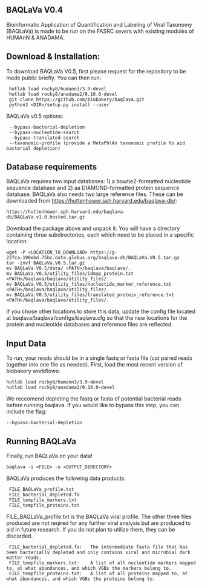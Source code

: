 ## BAQLaVa V0.4

Bioinformatic Application of Quantification and Labeling of Viral Taxonomy (BAQLaVa) is made to be run on the FASRC severs with existing modules of HUMAnN & ANADAMA.

## Download & Installation:

To download BAQLaVa V0.5, first please request for the repository to be made public briefly. You can then run: 

     hutlab load rocky8/humann3/3.9-devel
     hutlab load rocky8/anadama2/0.10.0-devel
     git clone https://github.com/biobakery/baqlava.git
     python3 <DIR>/setup.py install --user

BAQLaVa v0.5 options:
     
     --bypass-bacterial-depletion
     --bypass-nucleotide-search
     --bypass-translated-search
     --taxonomic-profile (provide a MetaPhlAn taxonomic profile to aid bacterial depletion)
     
## Database requirements

BAQLaVa requires two input databases: 1) a bowtie2-formatted nucleotide sequence database and 2) aa DIAMOND-formatted protein sequence database. BAQLaVa also needs two large reference files. These can be downloaded from https://huttenhower.sph.harvard.edu/baqlava-db/:
 
    https://huttenhower.sph.harvard.edu/baqlava-db/BAQLaVa.v1.0.hosted.tar.gz
   
Download the package above and unpack it. You will have a directory containing three subdirectories, each which need to be placed in a specific location:
    
    wget -P <LOCATION_TO_DOWNLOAD> https://g-227ca.190ebd.75bc.data.globus.org/baqlava-db/BAQLaVa.V0.5.tar.gz
    tar -zxvf BAQLaVa.V0.5.tar.gz
    mv BAQLaVa.V0.5/data/ <PATH>/baqlava/baqlava/.
    mv BAQLaVa.V0.5/utility_files/idmap_protein.txt <PATH>/baqlava/baqlava/utility_files/.
    mv BAQLaVa.V0.5/utility_files/nucleotide_marker_reference.txt <PATH>/baqlava/baqlava/utility_files/.
    mv BAQLaVa.V0.5/utility_files/translated_protein_reference.txt <PATH>/baqlava/baqlava/utility_files/.

If you chose other locations to store this data, update the config file located at baqlava/baqlava/configs/baqlava.cfg so that the new locations for the protein and nucleotide databases and reference files are reflected.

## Input Data

To run, your reads should be in a single fastq or fasta file (cat paired reads together into one file as needed). 
First, load the most recent version of biobakery workflows: 
  ```
  hutlab load rocky8/humann3/3.9-devel
  hutlab load rocky8/anadama2/0.10.0-devel
  ```
We reccomend depleting the fastq or fasta of potential bacterial reads before running baqlava. If you would like to bypass this step, you can include the flag: 
  ```
  --bypass-bacterial-depletion
  ```

## Running BAQLaVa

Finally, run BAQLaVa on your data!
```
baqlava -i <FILE> -o <OUTPUT_DIRECTORY>
```
BAQLaVa produces the following data products:

     FILE_BAQLaVa_profile.txt
     FILE_bacterial_depleted.fa
     FILE_tempfile_markers.txt
     FILE_tempfile_proteins.txt

FILE_BAQLaVa_profile.txt is the BAQLaVa viral profile. The other three files produced are not reqired for any further viral analysis but are produced to aid in future research. If you do not plan to utilize them, they can be discarded. 
     
     FILE_bacterial_depleted.fa:   The intermediate fasta file that has been bacterially depleted and only contains viral and microbial dark matter reads.
     FILE_tempfile_markers.txt:    A list of all nucleotide markers mapped to, at what abundances, and which VGBs the markers belong to.
     FILE_tempfile_proteins.txt:   A list of all proteins mapped to, at what abundances, and which VGBs the proteins belong to.
     

